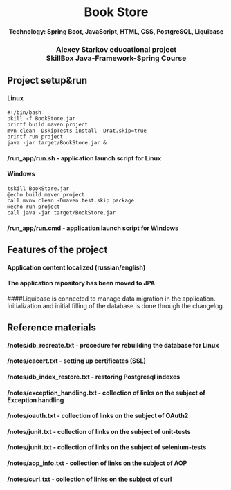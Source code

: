 <h1 align="center">Book Store</h1>
<h4 align="center">Technology: Spring Boot, JavaScript, HTML, CSS, PostgreSQL, Liquibase</h4>
<h3 align="center">Alexey Starkov educational project<br/>
SkillBox Java-Framework-Spring Course</h3>

## Project setup&run
#### Linux
```
#!/bin/bash
pkill -f BookStore.jar
printf build maven project
mvn clean -DskipTests install -Drat.skip=true
printf run project
java -jar target/BookStore.jar &
```
#### /run_app/run.sh - application launch script for Linux

#### Windows
```
tskill BookStore.jar
@echo build maven project
call mvnw clean -Dmaven.test.skip package
@echo run project
call java -jar target/BookStore.jar
```
#### /run_app/run.cmd - application launch script for Windows

## Features of the project

#### Application content localized (russian/english)
#### The application repository has been moved to JPA
####Liquibase is connected to manage data migration in the application. Initialization and initial filling of the database is done through the changelog.

## Reference materials

#### /notes/db_recreate.txt - procedure for rebuilding the database for Linux
#### /notes/cacert.txt - setting up certificates (SSL)
#### /notes/db_index_restore.txt - restoring Postgresql indexes
#### /notes/exception_handling.txt - collection of links on the subject of Exception handling
#### /notes/oauth.txt - collection of links on the subject of OAuth2
#### /notes/junit.txt - collection of links on the subject of unit-tests
#### /notes/junit.txt - collection of links on the subject of selenium-tests
#### /notes/aop_info.txt - collection of links on the subject of AOP
#### /notes/curl.txt - collection of links on the subject of curl
